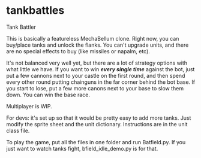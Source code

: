 # tankbattles
Tank Battler

This is basically a featureless MechaBellum clone. Right now, you can buy/place tanks and unlock the flanks. You can't upgrade units, and there are no special effects to buy (like missiles or napalm, etc).

It's not balanced very well yet, but there are a lot of strategy options with what little we have. If you want to win ***every single time*** against the bot, just put a few cannons next to your castle on the first round, and then spend every other round putting chainguns in the far corner behind the bot base. If you start to lose, put a few more canons next to your base to slow them down. You can win the base race.

Multiplayer is WIP.

For devs: it's set up so that it would be pretty easy to add more tanks. Just modify the sprite sheet and the unit dictionary. Instructions are in the unit class file.

To play the game, put all the files in one folder and run Batfield.py. If you just want to watch tanks fight, bfield_idle_demo.py is for that.
